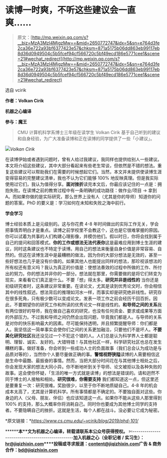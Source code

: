 # 读博一时爽，不听这些建议会一直爽……

> 原文：[http://mp.weixin.qq.com/s?__biz=MzA3MzI4MjgzMw==&mid=2650772747&idx=5&sn=e764d3fe2ca36e722a93bf6377423e57&chksm=871a5175b06dd863eb99117eb8d36d0949504c5b5fcef94cf566720c5bf49ecd186e5771cee1&scene=21#wechat_redirect](http://mp.weixin.qq.com/s?__biz=MzA3MzI4MjgzMw==&mid=2650772747&idx=5&sn=e764d3fe2ca36e722a93bf6377423e57&chksm=871a5175b06dd863eb99117eb8d36d0949504c5b5fcef94cf566720c5bf49ecd186e5771cee1&scene=21#wechat_redirect)

选自 vcirik

****作者：Volkan Cirik****

****机器之心编译****

**参与：魔王**

> CMU 计算机科学系博士三年级在读学生 Volkan Cirik 基于自己听到的建议和自身经验，为广大准备读博和正在读博的同学提供了一些「小建议」。

![](../Images/e400b83ccd0830579460d4e647ae6165.jpg)*Volkan Cirik*

在读博伊始或者遇到问题时，曾有人给过我建议，我同样也提供给别人一些建议。本文将介绍这些建议，其中大部分看起来有些老生常谈，但依然是不错的想法。重复这些建议可以帮助我们在需要的时候想起它们。当然，本文并未提供使读博生涯变得容易的完整建议清单，我也不认为它们能够 100% 地反映真理。但是我实际使用过它们，我认为值得分享。**面对挫折**读完本文后，你最应该记住的一点是：拥抱失败。在读博之前的教育过程中有一条明确的成功路径：做作业/项目 → 拿到 A。而如果你做的是实际研究，那么世界上没有人（尤其是你的导师）知道你的问题的答案。PhD 的要义是：学习如何在未知和失败之海中前行。

**学会学习**

博士经验本质上是元级别的。这与你花费 4-8 年时间做出的实际工作无关，学会把事情弄明白才是重点。读博之前学校里不会教这个，这也是它很难掌握的原因。你可以试着为共事的人们构建心理影像，并模仿他们。假以时日，你将会找到属于自己的提问和回答模式。**你的工作或想法无法代表你**这是最难应用到博士生涯的建议，同时这条建议也不特定于读博。用自己的想法来衡量自身价值是非常容易、自然的。但这在读博生涯中是最糟糕的做法，因为你的大部分想法是无效的，甚至一些好想法也几乎是没有价值的。如果其他人也能提出同样的想法，那珍视该想法的所有权还有意义吗？我认为真正的价值是：使想法奏效的过程中所做的工作、所付出的努力。你的想法并非你的一部分。想法就在那里，你需要做的是将它们转变为现实，来看看它们真正是什么。不要「想」得太多。**研究并非是线性的**
当你还是初级研究者时，这条建议非常重要。在读论文，尤其是读到优秀论文时，你会相信其中的线性叙述。想法背后的推理如河水一样，而事实却是研究绝非线性。研究存在很多死角，只有极少数可以变成论文。发表一项工作之前会经历千回百折。因此，不要期望你的研究工作和所读的优秀论文一样是线性的。**和导师之间的关系**我有两位很好的导师，我在做自己喜欢的研究，也没有任何资金、要求或成果等方面的外部压力。不过我和导师之间仍然会出现问题，毕竟我们都是人。与导师的关系是对你的快乐影响最大的因素。尽可能保持透明，并且频繁提醒导师：你们都是人。我坚信这一简单事实会使你们之间的关系更加融洽，只要他们不是坏人。**不要美化研究社区**我还没见过一个不犯这个错的人。人们总是认为科学界人士都是聪明、理智、诚实、友好的。大错特错！与其他社区一样，科学研究社区也总在发生糟糕的事。做好准备，你会听到一些成功人士的负面故事（我们总会认为成功是与品质对等的），当然你个人要尽量做正确的事。**警惕视野狭隘**读博的人需要相信这是生命中最酷、最振奋的事情。然而，当把大部分时间花在与其他博士相处之后，你会发现大家的想法大同小异。你不断地听到关于导师、论文被拒以及各种失败的故事。这会使你怀疑，「生活的唯一方式就是读博」的想法是错误的。请和迥然不同于博士的人接触和相处。**研究很难，你需要支持**
我们都知道这一点，但这里还是要重复一次：研究很难。奖励很少，以至于你不断地质疑自己。4-8 年的机会成本太高了，尤其是计算机科学。所有事情都是不确定的。不要独自面对这些。你身边的人（父母、朋友、伴侣）也应该知道这一点。如果你不能从这些人那里得到 100% 的支持，那么大概率你将消耗自己。同时你也要成为其他博士同学的支持者。不要隐瞒自己的挫折。这就是生活，每个人都在战斗。没必要让它成为秘密。

*原文链接：**https://www.cs.cmu.edu/~vcirik/blog/2019/phd-101/*

********本****文为机器之心编译，**转载请联系本公众号获得授权****。**
✄------------------------------------------------**加入机器之心（全职记者 / 实习生）：hr@jiqizhixin.com****投稿或寻求报道：****content@jiqizhixin.com****广告 & 商务合作：bd@jiqizhixin.com**